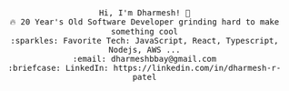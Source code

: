 <p align="center">
  <samp>
    Hi, I'm Dharmesh! 👋 <br>
    🔥 20 Year's Old Software Developer grinding hard to make something cool  <br>
    :sparkles: Favorite Tech: JavaScript, React, Typescript, Nodejs, AWS ... <br>
    :email:	dharmeshbbay@gmail.com <br>
    :briefcase: LinkedIn: https://linkedin.com/in/dharmesh-r-patel <br>
  </samp>
</p>

<!--
**dharmesh-r-patel/dharmesh-r-patel** is a ✨ _special_ ✨ repository because its `README.md` (this file) appears on your GitHub profile.

Here are some ideas to get you started:

- 🔭 I’m currently working on ...
- 🌱 I’m currently learning ...
- 👯 I’m looking to collaborate on ...
- 🤔 I’m looking for help with ...
- 💬 Ask me about ...
- 📫 How to reach me: ...
- 😄 Pronouns: ...
- ⚡ Fun fact: ...
-->
